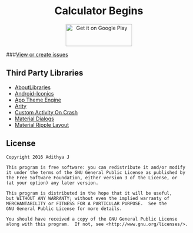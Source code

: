 <h1 align="center">Calculator Begins</h1>

<p align="center"><a target="_blank" href="https://play.google.com/store/apps/details?id=com.pimp.calculator"><img alt="Get it on Google Play" src="https://play.google.com/intl/en_us/badges/images/apps/en-play-badge.png" height="60" width="180"></a></p>

###[View or create issues](https://github.com/adithya321/Calculator-Begins/issues)

## Third Party Libraries
* [AboutLibraries](https://github.com/mikepenz/AboutLibraries)
* [Android-Iconics](https://github.com/mikepenz/Android-Iconics)
* [App Theme Engine](https://github.com/afollestad/app-theme-engine)
* [Arity](https://github.com/Xlythe/Arity)
* [Custom Activity On Crash](https://github.com/Ereza/CustomActivityOnCrash)
* [Material Dialogs](https://github.com/afollestad/material-dialogs)
* [Material Ripple Layout](https://github.com/balysv/material-ripple)

## License

    Copyright 2016 Adithya J

    This program is free software: you can redistribute it and/or modify
    it under the terms of the GNU General Public License as published by
    the Free Software Foundation, either version 3 of the License, or
    (at your option) any later version.

    This program is distributed in the hope that it will be useful,
    but WITHOUT ANY WARRANTY; without even the implied warranty of
    MERCHANTABILITY or FITNESS FOR A PARTICULAR PURPOSE.  See the
    GNU General Public License for more details.

    You should have received a copy of the GNU General Public License
    along with this program.  If not, see <http://www.gnu.org/licenses/>.
